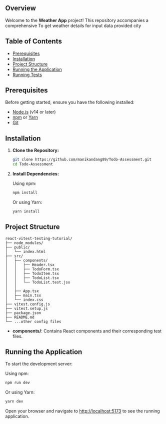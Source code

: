 
## Overview

Welcome to the **Weather App** project! This repository accompanies a comprehensive To get weather details for input data provided city

## Table of Contents


- [Prerequisites](#prerequisites)
- [Installation](#installation)
- [Project Structure](#project-structure)
- [Running the Application](#running-the-application)
- [Running Tests](#running-tests)


## Prerequisites

Before getting started, ensure you have the following installed:

- [Node.js](https://nodejs.org/) (v14 or later)
- [npm](https://www.npmjs.com/) or [Yarn](https://yarnpkg.com/)
- [Git](https://git-scm.com/)

## Installation

1. **Clone the Repository:**

   ```bash
   git clone https://github.com/manikandang89/Todo-Assessment.git
   cd Todo-Assessment
   ```

2. **Install Dependencies:**

   Using npm:

   ```bash
   npm install
   ```

   Or using Yarn:

   ```bash
   yarn install
   ```

## Project Structure

```
react-vitest-testing-tutorial/
├── node_modules/
├── public/
│   └── index.html
├── src/
│   ├── components/
│   │   ├── Header.tsx
│   │   ├── TodoForm.tsx
│   │   ├── TodoItem.tsx
│   │   ├── TodoList.tsx
│   │   └── TodoList.test.jsx
│   │   
│   ├── App.tsx
│   ├── main.tsx
│   └── index.css
├── vitest.config.js
├── vitest.setup.js
├── package.json
├── README.md
└── ...other config files
```

- **components/**: Contains React components and their corresponding test files.


## Running the Application

To start the development server:

Using npm:

```bash
npm run dev
```

Or using Yarn:

```bash
yarn dev
```

Open your browser and navigate to [http://localhost:5173](http://localhost:5173) to see the running application.


